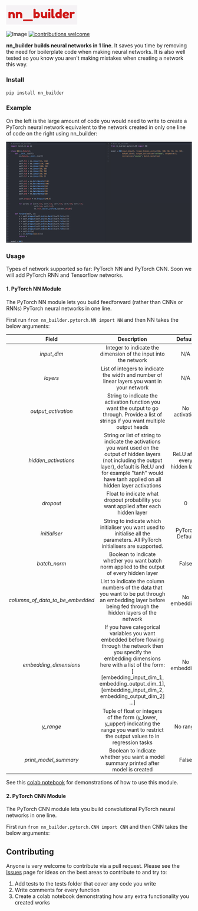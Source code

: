 ![nn_builder](miscellaneous/material_for_readme/nn_builder.png)



![Image](https://travis-ci.org/p-christ/nn_builder.svg?branch=master) [![contributions welcome](https://img.shields.io/badge/contributions-welcome-brightgreen.svg?style=flat)](https://github.com/dwyl/esta/issues)


**nn_builder builds neural networks in 1 line**. It saves you time by removing the need for boilerplate code when making neural networks. 
It is also well tested so you know you aren't making mistakes when creating a network this way. 

### Install

`pip install nn_builder`

### Example

On the left is the large amount of code you would need to write to create a PyTorch neural network equivalent to the network
 created in only one line of code on the right using nn_builder: 

![Screenshot](miscellaneous/material_for_readme/more_complicated_use_case.png)

### Usage

Types of network supported so far: PyTorch NN and PyTorch CNN. Soon we will add PyTorch RNN and Tensorflow networks. 

#### 1. PyTorch NN Module

The PyTorch NN module lets you build feedforward (rather than CNNs or RNNs) PyTorch neural networks in one line. 

First run `from nn_builder.pytorch.NN import NN` and then NN takes the below arguments:

| Field | Description | Default |
| :---: | :----------: | :---: |
| *input_dim*| Integer to indicate the dimension of the input into the network | N/A |
| *layers* | List of integers to indicate the width and number of linear layers you want in your network | N/A |
| *output_activation* | String to indicate the activation function you want the output to go through. Provide a list of strings if you want multiple output heads | No activation |                              
| *hidden_activations* | String or list of string to indicate the activations you want used on the output of hidden layers (not including the output layer), default is ReLU and for example "tanh" would have tanh applied on all hidden layer activations | ReLU after every hidden layer |
| *dropout* | Float to indicate what dropout probability you want applied after each hidden layer | 0 |
| *initialiser* | String to indicate which initialiser you want used to initialise all the parameters. All PyTorch initialisers are supported. | PyTorch Default |
| *batch_norm* | Boolean to indicate whether you want batch norm applied to the output of every hidden layer | False |
| *columns_of_data_to_be_embedded* | List to indicate the column numbers of the data that you want to be put through an embedding layer before being fed through the hidden layers of the network | No embeddings |
| *embedding_dimensions* | If you have categorical variables you want embedded before flowing through the network then you specify the embedding dimensions here with a list of the form: [ [embedding_input_dim_1, embedding_output_dim_1], [embedding_input_dim_2, embedding_output_dim_2] ...] | No embeddings |
| *y_range* | Tuple of float or integers of the form (y_lower, y_upper) indicating the range you want to restrict the output values to in regression tasks | No range |
| *print_model_summary* | Boolean to indicate whether you want a model summary printed after model is created | False |

See this [colab notebook](https://colab.research.google.com/drive/1abxTEaUrJqbTuk8e8tOa3y9DYQQVrF_N) for demonstrations 
of how to use this module.  

#### 2. PyTorch CNN Module

The PyTorch CNN module lets you build convolutional PyTorch neural networks in one line. 

First run `from nn_builder.pytorch.CNN import CNN` and then CNN takes the below arguments:


## Contributing

Anyone is very welcome to contribute via a pull request. Please see the [Issues](https://github.com/p-christ/nn_builder/issues) 
page for ideas on the best areas to contribute to and try to:
1. Add tests to the tests folder that cover any code you write
1. Write comments for every function
1. Create a colab notebook demonstrating how any extra functionality you created works 

 

